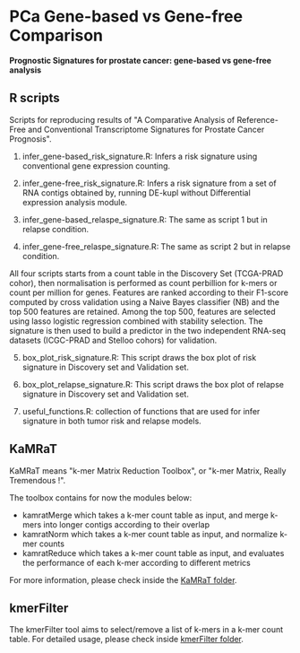 # PCa Gene-based vs Gene-free Comparison

**Prognostic Signatures for prostate cancer: gene-based vs gene-free analysis**

## R scripts

Scripts for reproducing results of "A Comparative Analysis of Reference-Free and Conventional Transcriptome Signatures for Prostate Cancer Prognosis".

1. infer_gene-based_risk_signature.R: Infers a risk signature using conventional gene expression counting. 

2. infer_gene-free_risk_signature.R: Infers a risk signature from a set of RNA contigs obtained by, running DE-kupl without Differential expression analysis module.

3. infer_gene-based_relaspe_signature.R: The same as script 1 but in relapse condition.

4. infer_gene-free_relaspe_signature.R: The same as script 2 but in relapse condition.


All four scripts starts from a count table in the Discovery Set (TCGA-PRAD cohor), then normalisation is performed as count perbillion for k-mers or count per million for genes. Features are ranked according to their F1-score computed by cross validation using a Naive Bayes classifier (NB) and the top 500 features are retained. Among the top 500, features are selected using lasso logistic regression combined with stability selection. The signature is then used to build a predictor in the two independent RNA-seq datasets (ICGC-PRAD and Stelloo cohors) for validation.

5. box_plot_risk_signature.R: This script draws the box plot of risk signature in Discovery set and Validation set.

6. box_plot_relapse_signature.R: This script draws the box plot of relapse signature in Discovery set and Validation set.

7. useful_functions.R: collection of functions that are used for infer signature in both tumor risk and relapse models.


## KaMRaT

KaMRaT means "k-mer Matrix Reduction Toolbox", or "k-mer Matrix, Really Tremendous !".

The toolbox contains for now the modules below:

- kamratMerge which takes a k-mer count table as input, and merge k-mers into longer contigs according to their overlap
- kamratNorm which takes a k-mer count table as input, and normalize k-mer counts
- kamratReduce which takes a k-mer count table as input, and evaluates the performance of each k-mer according to different metrics

For more information, please check inside the [KaMRaT folder](https://github.com/i2bc/PCa-gene-based_vs_gene-free/tree/master/KaMRaT).

## kmerFilter

The kmerFilter tool aims to select/remove a list of k-mers in a k-mer count table. For detailed usage, please check inside [kmerFilter folder](https://github.com/i2bc/PCa-gene-based_vs_gene-free/tree/master/kmerFilter).
